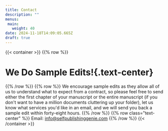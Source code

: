 ```yaml
---
title: Contact
description: ""
menus:
 main:
   weight: 40
date: 2024-11-18T14:09:05.665Z
draft: true
---
```

{{< container >}}
{{% row %}}
# We Do Sample Edits!{.text-center}
{{% /row %}}
{{% row %}}
We encourage sample edits as they allow all of us to understand what to expect from a contract, so please feel free to send either the first chapter of your manuscript or the entire manuscript (if you don't want to have a million documents cluttering up your folder), let us know what services you'd like in an email, and we will send you back a sample edit within forty-eight hours.
{{% /row %}}
{{% row class="text-center" %}}
Email: info@selfpublishinggenie.com
{{% /row %}}
{{< /container >}}
